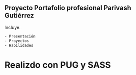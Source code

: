 ## Proyecto Portafolio profesional Parivash Gutiérrez

Incluye:

```sh
- Presentación
- Proyectos
- Habilidades

```
# Realizdo con PUG y SASS